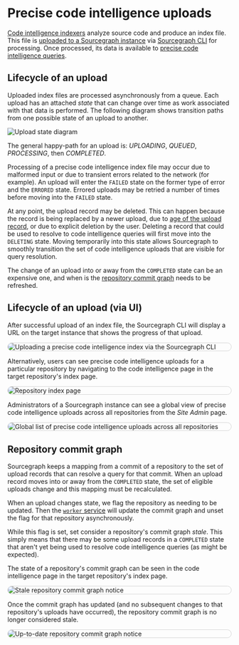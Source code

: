 # Precise code intelligence uploads

<style>
img.screenshot {
  display: block;
  margin: 1em auto;
  max-width: 600px;
  margin-bottom: 0.5em;
  border: 1px solid lightgrey;
  border-radius: 10px;
}

img.terminal-screenshot {
  max-width: 800px;
}
</style>

[Code intelligence indexers](../references/indexers) analyze source code and produce an index file. This file is [uploaded to a Sourcegraph instance](../how-to/index_other_languages.md#4-upload-lsif-data) via [Sourcegraph CLI](../../cli) for processing. Once processed, its data is available to [precise code intelligence queries](precise_code_intelligence.md).

## Lifecycle of an upload

Uploaded index files are processed asynchronously from a queue. Each upload has an attached _state_ that can change over time as work associated with that data is performed. The following diagram shows transition paths from one possible state of an upload to another.

![Upload state diagram](./diagrams/upload-states.svg)

The general happy-path for an upload is: _UPLOADING_, _QUEUED_, _PROCESSING_, then _COMPLETED_. 

Processing of a precise code intelligence index file may occur due to malformed input or due to transient errors related to the network (for example). An upload will enter the `FAILED` state on the former type of error and the `ERRORED` state. Errored uploads may be retried a number of times before moving into the `FAILED` state.

At any point, the upload record may be deleted. This can happen because the record is being replaced by a newer upload, due to [age of the upload record](../how-to/configure_data_retention.md), or due to explicit deletion by the user. Deleting a record that could be used to resolve to code intelligence queries will first move into the `DELETING` state. Moving temporarily into this state allows Sourcegraph to smoothly transition the set of code intelligence uploads that are visible for query resolution.

The change of an upload into or away from the `COMPLETED` state can be an expensive one, and when is the [repository commit graph](#repository-commit-graph) needs to be refreshed.
## Lifecycle of an upload (via UI)

After successful upload of an index file, the Sourcegraph CLI will display a URL on the target instance that shows the progress of that upload.

<img src="https://storage.googleapis.com/sourcegraph-assets/docs/images/code-intelligence/sg-3.34/uploads/src-lsif-upload.gif" class="screenshot terminal-screenshot" alt="Uploading a precise code intelligence index via the Sourcegraph CLI">

Alternatively, users can see precise code intelligence uploads for a particular repository by navigating to the code intelligence page in the target repository's index page.

<img src="https://storage.googleapis.com/sourcegraph-assets/docs/images/code-intelligence/sg-3.33/repository-page.png" class="screenshot" alt="Repository index page">

Administrators of a Sourcegraph instance can see a global view of precise code intelligence uploads across all repositories from the _Site Admin_ page.

<img src="https://storage.googleapis.com/sourcegraph-assets/docs/images/code-intelligence/sg-3.34/uploads/site-admin-list.png" class="screenshot" alt="Global list of precise code intelligence uploads across all repositories">

## Repository commit graph

Sourcegraph keeps a mapping from a commit of a repository to the set of upload records that can resolve a query for that commit. When an upload record moves into or away from the `COMPLETED` state, the set of eligible uploads change and this mapping must be recalculated.

When an upload changes state, we flag the repository as needing to be updated. Then the [`worker` service](http://localhost:5080/admin/workers#codeintel-commitgraph)
will update the commit graph and unset the flag for that repository asynchronously.

While this flag is set, set consider a repository's commit graph _stale_. This simply means that there may be some upload records in a `COMPLETED` state that aren't yet being used to resolve code intelligence queries (as might be expected).

The state of a repository's commit graph can be seen in the code intelligence page in the target repository's index page.

<img src="https://storage.googleapis.com/sourcegraph-assets/docs/images/code-intelligence/sg-3.34/uploads/list-stale-commit-graph.png" class="screenshot" alt="Stale repository commit graph notice">

Once the commit graph has updated (and no subsequent changes to that repository's uploads have occurred), the repository commit graph is no longer considered stale.

<img src="https://storage.googleapis.com/sourcegraph-assets/docs/images/code-intelligence/sg-3.34/uploads/list-states.png" class="screenshot" alt="Up-to-date repository commit graph notice">
